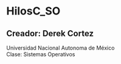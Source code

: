 # HilosC_SO

## Creador: Derek Cortez
  
  
Universidad Nacional Autonoma de México  
Clase: Sistemas Operativos

